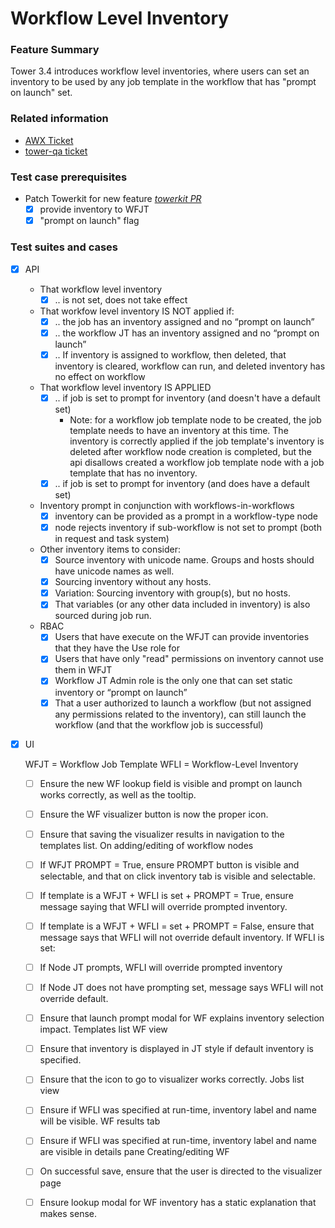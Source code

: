 # Workflow Level Inventory

### Feature Summary

Tower 3.4 introduces workflow level inventories, where users can set an
inventory to be used by any job template in the workflow that has "prompt on
launch" set.

### Related information
* [AWX Ticket](https://github.com/ansible/awx/issues/2256)
* [tower-qa ticket](https://github.com/ansible/tower-qa/issues/2209)

### Test case prerequisites

* Patch Towerkit for new feature [*towerkit PR*](https://github.com/ansible/towerkit/pull/487/)
  - [x] provide inventory to WFJT
  - [x] "prompt on launch" flag

### Test suites and cases
* [x] API
  * That workflow level inventory
    - [x] .. is not set, does not take effect
  * That workfow level inventory IS NOT applied if:
    - [x] .. the job has an inventory assigned and no “prompt on launch”
    - [x] .. the workflow JT has an inventory assigned and no “prompt on launch”
    - [x] .. If inventory is assigned to workflow, then deleted, that inventory is cleared, workflow can run, and deleted inventory has no effect on workflow
  * That workflow level inventory IS APPLIED
    - [x] .. if job is set to prompt for inventory (and doesn't have a default set)
        * Note: for a workflow job template node to be created, the job template needs to have an inventory at this time.
          The inventory is correctly applied if the job template's inventory is deleted after workflow node creation is completed, but
          the api disallows created a workflow job template node with a job template that has no inventory.
    - [x] .. if job is set to prompt for inventory (and does have a default set)
  * Inventory prompt in conjunction with workflows-in-workflows
    - [x] inventory can be provided as a prompt in a workflow-type node
    - [x] node rejects inventory if sub-workflow is not set to prompt (both in request and task system)
  * Other inventory items to consider:
    - [x] Source inventory with unicode name. Groups and hosts should have unicode names as well.
    - [x] Sourcing inventory without any hosts.
    - [x] Variation: Sourcing inventory with group(s), but no hosts.
    - [x] That variables (or any other data included in inventory) is also sourced during job run.
  * RBAC
    - [x] Users that have execute on the WFJT can provide inventories that they have the Use role for
    - [x] Users that have only "read" permissions on inventory cannot use them in WFJT
    - [x] Workflow JT Admin role is the only one that can set static inventory or “prompt on launch”
    - [x] That a user authorized to launch a workflow (but not assigned any permissions related to the inventory), can still launch the workflow (and that the workflow job is successful)

* [x] UI

  WFJT = Workflow Job Template
  WFLI = Workflow-Level Inventory
  - [ ] Ensure the new WF lookup field is visible and prompt on launch works correctly, as well as the tooltip.
  - [ ] Ensure the WF visualizer button is now the proper icon.
  - [ ] Ensure that saving the visualizer results in navigation to the templates list.
On adding/editing of workflow nodes
  - [ ] If WFJT PROMPT = True, ensure PROMPT button is visible and selectable, and that on click inventory tab is visible and selectable.
  - [ ] If template is a WFJT + WFLI is set + PROMPT = True, ensure message saying that WFLI will override prompted inventory.
  - [ ] If template is a WFJT + WFLI = set + PROMPT = False, ensure that message says that WFLI will not override default inventory.
  If WFLI is set:
  - [ ] If Node JT prompts, WFLI will override prompted inventory
  - [ ] If Node JT does not have prompting set, message says WFLI will not override default.
  - [ ] Ensure that launch prompt modal for WF explains inventory selection impact.
Templates list WF view
  - [ ] Ensure that inventory is displayed in JT style if default inventory is specified.
  - [ ] Ensure that the icon to go to visualizer works correctly.
Jobs list view
  - [ ] Ensure if WFLI was specified at run-time, inventory label and name will be visible.
WF results tab
  - [ ] Ensure if WFLI was specified at run-time, inventory label and name are visible in details pane
Creating/editing WF
  - [ ] On successful save, ensure that the user is directed to the visualizer page
  - [ ] Ensure lookup modal for WF inventory has a static explanation that makes sense.

